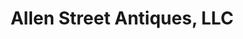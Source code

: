 ---
title: "Allen Street Antiques, LLC"
url: /tombstone/allen-street-antiques-llc/
shop: Antiquitäten
---